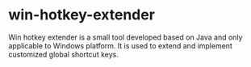# win-hotkey-extender
Win hotkey extender is a small tool developed based on Java and only applicable to Windows platform. It is used to extend and implement customized global shortcut keys.
